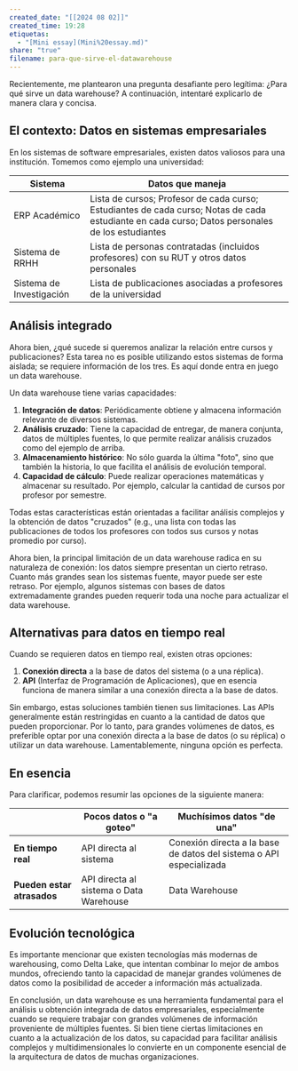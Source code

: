```yaml
---
created_date: "[[2024 08 02]]"
created_time: 19:28
etiquetas:
  - "[Mini essay](Mini%20essay.md)"
share: "true"
filename: para-que-sirve-el-datawarehouse
---
```

Recientemente, me plantearon una pregunta desafiante pero legítima: ¿Para qué sirve un data warehouse? A continuación, intentaré explicarlo de manera clara y concisa.

## El contexto: Datos en sistemas empresariales
En los sistemas de software empresariales, existen datos valiosos para una institución. Tomemos como ejemplo una universidad:

| Sistema                  | Datos que maneja                                                                                                                                |
| ------------------------ | ----------------------------------------------------------------------------------------------------------------------------------------------- |
| ERP Académico            | Lista de cursos; Profesor de cada curso; Estudiantes de cada curso; Notas de cada estudiante en cada curso; Datos personales de los estudiantes |
| Sistema de RRHH          | Lista de personas contratadas (incluidos profesores) con su RUT y otros datos personales                                                        |
| Sistema de Investigación | Lista de publicaciones asociadas a profesores de la universidad                                                                                 |

## Análisis integrado
Ahora bien, ¿qué sucede si queremos analizar la relación entre cursos y publicaciones? Esta tarea no es posible utilizando estos sistemas de forma aislada; se requiere información de los tres. Es aquí donde entra en juego un data warehouse.

Un data warehouse tiene varias capacidades:
1. **Integración de datos**: Periódicamente obtiene y almacena información relevante de diversos sistemas.
2. **Análisis cruzado**: Tiene la capacidad de entregar, de manera conjunta, datos de múltiples fuentes, lo que permite realizar análisis cruzados como del ejemplo de arriba.
3. **Almacenamiento histórico**: No sólo guarda la última "foto", sino que también la historia, lo que facilita el análisis de evolución temporal.
4. **Capacidad de cálculo**: Puede realizar operaciones matemáticas y almacenar su resultado. Por ejemplo, calcular la cantidad de cursos por profesor por semestre.

Todas estas características están orientadas a facilitar análisis complejos y la obtención de datos "cruzados" (e.g., una lista con todas las publicaciones de todos los profesores con todos sus cursos y notas promedio por curso).

Ahora bien, la principal limitación de un data warehouse radica en su naturaleza de conexión: los datos siempre presentan un cierto retraso. Cuanto más grandes sean los sistemas fuente, mayor puede ser este retraso. Por ejemplo, algunos sistemas con bases de datos extremadamente grandes pueden requerir toda una noche para actualizar el data warehouse.

## Alternativas para datos en tiempo real

Cuando se requieren datos en tiempo real, existen otras opciones:
1. **Conexión directa** a la base de datos del sistema (o a una réplica).
2. **API** (Interfaz de Programación de Aplicaciones), que en esencia funciona de manera similar a una conexión directa a la base de datos.

Sin embargo, estas soluciones también tienen sus limitaciones. Las APIs generalmente están restringidas en cuanto a la cantidad de datos que pueden proporcionar. Por lo tanto, para grandes volúmenes de datos, es preferible optar por una conexión directa a la base de datos (o su réplica) o utilizar un data warehouse. Lamentablemente, ninguna opción es perfecta.

## En esencia
Para clarificar, podemos resumir las opciones de la siguiente manera:

|                            | Pocos datos o "a goteo"                 | Muchísimos datos "de una"                                           |
| -------------------------- | --------------------------------------- | ------------------------------------------------------------------- |
| **En tiempo real**         | API directa al sistema                  | Conexión directa a la base de datos del sistema o API especializada |
| **Pueden estar atrasados** | API directa al sistema o Data Warehouse | Data Warehouse                                                      |

## Evolución tecnológica
Es importante mencionar que existen tecnologías más modernas de warehousing, como Delta Lake, que intentan combinar lo mejor de ambos mundos, ofreciendo tanto la capacidad de manejar grandes volúmenes de datos como la posibilidad de acceder a información más actualizada.

En conclusión, un data warehouse es una herramienta fundamental para el análisis u obtención integrada de datos empresariales, especialmente cuando se requiere trabajar con grandes volúmenes de información proveniente de múltiples fuentes. Si bien tiene ciertas limitaciones en cuanto a la actualización de los datos, su capacidad para facilitar análisis complejos y multidimensionales lo convierte en un componente esencial de la arquitectura de datos de muchas organizaciones.